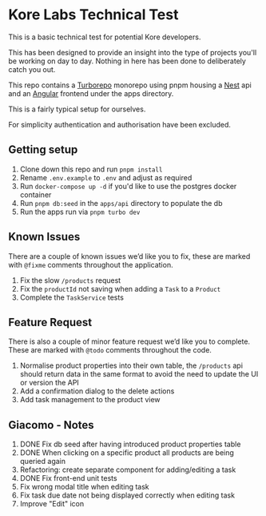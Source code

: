 # Kore Labs Technical Test

This is a basic technical test for potential Kore developers.

This has been designed to provide an insight into the type of projects you'll be working on day to day. Nothing in here has been done to deliberately catch you out.

This repo contains a [Turborepo](https://turbo.build/repo) monorepo using pnpm housing a [Nest](https://nestjs.com) api and an [Angular](https://angular.dev/) frontend under the apps directory. 

This is a fairly typical setup for ourselves. 

For simplicity authentication and authorisation have been excluded.

## Getting setup

1. Clone down this repo and run `pnpm install`
1. Rename `.env.example` to `.env` and adjust as required
1. Run `docker-compose up -d` if you'd like to use the postgres docker container
1. Run `pnpm db:seed` in the `apps/api` directory to populate the db
1. Run the apps run via `pnpm turbo dev`

## Known Issues
There are a couple of known issues we’d like you to fix, these are marked with `@fixme` comments throughout the application.

1. Fix the slow `/products` request
1. Fix the `productId` not saving when adding a `Task` to a `Product`
1. Complete the `TaskService` tests

## Feature Request
There is also a couple of minor feature request we’d like you to complete. These are marked with `@todo` comments throughout the code.

1. Normalise product properties into their own table, the `/products` api should return data in the same format to avoid the need to update the UI or version the API
1. Add a confirmation dialog to the delete actions
1. Add task management to the product view

## Giacomo - Notes
1. DONE Fix db seed after having introduced product properties table
2. DONE When clicking on a specific product all products are being queried again
3. Refactoring: create separate component for adding/editing a task
4. DONE Fix front-end unit tests
5. Fix wrong modal title when editing task
6. Fix task due date not being displayed correctly when editing task
7. Improve "Edit" icon